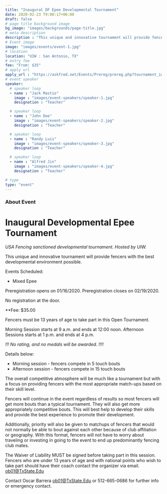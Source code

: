 ```yaml
---
title: "Inaugural DF Epee Developmental Tournament"
date: 2020-02-23 T9:00:17+06:00
draft: false
# page title background image
bg_image: "images/backgrounds/page-title.jpg"
# meta description
description : "This unique and innovative tournament will provide fencers with the best developmental environment possible."
# Event image
image: "images/events/event-1.jpg"
# location
location: "UIW : San Antonio, TX"
# entry fee
fee: "From: $35"
# apply url
apply_url : "https://askfred.net/Events/Prereg/prereg.php?tournament_id=46154"
# event speaker
speaker:
  # speaker loop
  - name : "Jack Mastio"
    image : "images/event-speakers/speaker-1.jpg"
    designation : "Teacher"

  # speaker loop
  - name : "John Doe"
    image : "images/event-speakers/speaker-2.jpg"
    designation : "Teacher"

  # speaker loop
  - name : "Randy Luis"
    image : "images/event-speakers/speaker-3.jpg"
    designation : "Teacher"

  # speaker loop
  - name : "Alfred Jin"
    image : "images/event-speakers/speaker-4.jpg"
    designation : "Teacher"

# type
type: "event"
---
```


### About Event

# Inaugural Developmental Epee Tournament

*USA Fencing sanctioned developmental tournament.  Hosted by UIW.*

This unique and innovative tournament will provide fencers with the best developmental environment possible.

Events Scheduled:
- Mixed Epee

Preregistration opens on 01/16/2020.
Preregistration closes on 02/19/2020.

No registration at the door.

**Fee:  $35.00

Fencers must be 13 years of age to take part in this Open Tournament.

Morning Session starts at 9 a.m. and ends at 12:00 noon.
Afternoon Sessions starts at 1 p.m. and ends at 4 p.m.

*!!! No rating, and no medals will be awarded. !!!!*

Details below:

- Morning session - fencers compete in 5 touch bouts
- Afternoon session - fencers compete in 15 touch bouts

The overall competitive atmosphere will be much like a tournament but with a focus on providing fencers with the most appropriate match-ups based on their skill level.

Fencers will continue in the event regardless of results so most fencers will get more bouts than a typical tournament. They will also get more appropriately competitive bouts. This will best help to develop their skills and provide the best experience to promote their development.

Additionally, priority will also be given to matchups of fencers that would not normally be able to bout against each other because of club affiliation or geography. With this format, fencers will not have to worry about traveling or investing in going to the event to end up predominantly fencing club mates.

The Waiver of Liability MUST be signed before taking part in this session.
Fencers who are under 13 years of age and with national points who wish to take part should have their coach contact the organizer via email. ob01@TxState.Edu

Contact Oscar Barrera
ob01@TxState.Edu or 512-665-0686 for further info or emergency contact.
